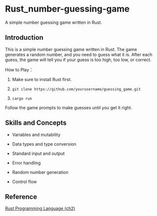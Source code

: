 # Rust_number-guessing-game

A simple number guessing game written in Rust.

## Introduction

This is a simple number guessing game written in Rust. The game generates a random number, and you need to guess what it is. After each guess, the game will tell you if your guess is too high, too low, or correct.

How to Play：

1. Make sure to install Rust first.

2. `git clone https://github.com/yourusername/guessing_game.git`

3. `cargo run`

Follow the game prompts to make guesses until you get it right.

## Skills and Concepts

* Variables and mutability

* Data types and type conversion

* Standard input and output

* Error handling

* Random number generation

* Control flow

## Reference

[Rust Programming Language (ch2)](https://doc.rust-lang.org/book/ch02-00-guessing-game-tutorial.html#comparing-the-guess-to-the-secret-number)